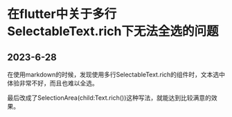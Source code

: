 # 在flutter中关于多行SelectableText.rich下无法全选的问题    

## 2023-6-28

在使用markdown的时候，发现使用多行SelectableText.rich的组件时，文本选中体验非常不好，而且也难以全选。     

最后改成了SelectionArea(child:Text.rich())这种写法，就能达到比较满意的效果。